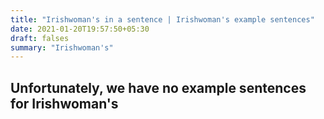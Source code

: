 ```yaml
---
title: "Irishwoman's in a sentence | Irishwoman's example sentences"
date: 2021-01-20T19:57:50+05:30
draft: falses
summary: "Irishwoman's"
---
```

## Unfortunately, we have no example sentences for Irishwoman's                 
